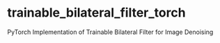 # trainable_bilateral_filter_torch
PyTorch Implementation of Trainable Bilateral Filter for Image Denoising
